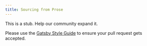 ```yaml
---
title: Sourcing from Prose
---
```


This is a stub. Help our community expand it.

Please use the [Gatsby Style Guide](/contributing/gatsby-style-guide) to ensure your
pull request gets accepted.
